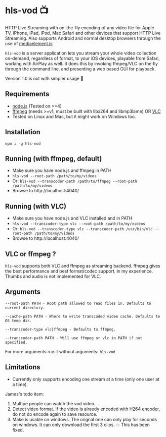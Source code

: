 hls-vod 📺
=======

HTTP Live Streaming with on-the-fly encoding of any video file for Apple TV, iPhone, iPad, iPod, Mac Safari and other devices that support HTTP Live Streaming. Also supports Android and normal desktop browsers through the use of [mediaelement.js](http://www.mediaelementjs.com/)



`hls-vod` is a server application lets you stream your whole video collection on-demand, regardless of format, to your iOS devices, playable from Safari, working with AirPlay as well. It does this by invoking ffmpeg/VLC on the fly through the command line, and presenting a web based GUI for playback.

Version 1.0 is out with simpler usage 🎉

Requirements
------------
- [node.js](https://nodejs.org/en/) (Tested on >=4)
- [ffmpeg](https://ffmpeg.org/) (needs >=v1, must be built with libx264 and libmp3lame) OR [VLC](https://www.videolan.org/)
- Tested on Linux and Mac, but it might work on Windows too.

Installation
------------
```
npm i -g hls-vod
```

Running (with ffmpeg, default)
------------------------------
- Make sure you have node.js and ffmpeg in PATH
- `hls-vod --root-path /path/to/my/videos`
- Or: `hls-vod --transcoder-path /path/to/ffmpeg --root-path /path/to/my/videos`
- Browse to http://localhost:4040/

Running (with VLC)
------------------
- Make sure you have node.js and VLC installed and in PATH
- `hls-vod --transcoder-type vlc --root-path /path/to/my/videos`
- Or: `hls-vod --transcoder-type vlc --transcoder-path /usr/bin/vlc --root-path /path/to/my/videos`
- Browse to http://localhost:4040/

VLC or ffmpeg ?
--------------
`hls-vod` supports both VLC and ffmpeg as streaming backend. ffmpeg gives the best performance and best format/codec support, in my experience. Thumbs and audio is not implemented for VLC.


Arguments
------------------
```
--root-path PATH - Root path allowed to read files in. Defaults to current directory.

--cache-path PATH - Where to write transcoded video cache. Defaults to OS temp dir.

--transcoder-type vlc|ffmpeg - Defaults to ffmpeg.

--transcoder-path PATH - Will use ffmpeg or vlc in PATH if not specified.
```

For more arguments run it without arguments: `hls-vod`

Limitations
-----------
- Currently only supports encoding one stream at a time (only one user at a time).

James's todo item:
1. Multipe people can watch the vod video.
2. Detect video format. If the video is alraedy encoded with H264 encoder, do not do encode again to save resource.
3. Make is usable on windows. The orignal one can only play for seconds on windows.  It can only download the first 3 clips. -- This has been fixed.
